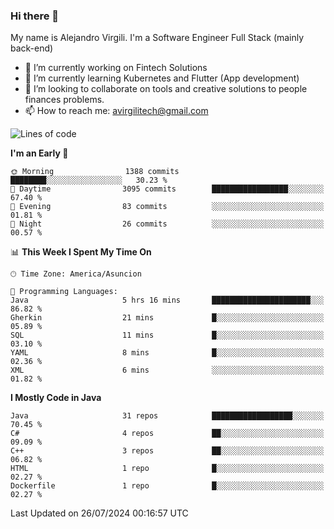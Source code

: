 ### Hi there 👋

My name is Alejandro Virgili. I'm a Software Engineer Full Stack (mainly back-end)


- 🔭 I’m currently working on Fintech Solutions
- 🌱 I’m currently learning Kubernetes and Flutter (App development)
- 👯 I’m looking to collaborate on tools and creative solutions to people finances problems.
- 📫 How to reach me: avirgilitech@gmail.com
  
<!--START_SECTION:waka-->
![Lines of code](https://img.shields.io/badge/From%20Hello%20World%20I%27ve%20Written-535.7%20thousand%20lines%20of%20code-blue)

**I'm an Early 🐤** 

```text
🌞 Morning                1388 commits        ████████░░░░░░░░░░░░░░░░░   30.23 % 
🌆 Daytime                3095 commits        █████████████████░░░░░░░░   67.40 % 
🌃 Evening                83 commits          ░░░░░░░░░░░░░░░░░░░░░░░░░   01.81 % 
🌙 Night                  26 commits          ░░░░░░░░░░░░░░░░░░░░░░░░░   00.57 % 
```


📊 **This Week I Spent My Time On** 

```text
🕑︎ Time Zone: America/Asuncion

💬 Programming Languages: 
Java                     5 hrs 16 mins       ██████████████████████░░░   86.82 % 
Gherkin                  21 mins             █░░░░░░░░░░░░░░░░░░░░░░░░   05.89 % 
SQL                      11 mins             █░░░░░░░░░░░░░░░░░░░░░░░░   03.10 % 
YAML                     8 mins              █░░░░░░░░░░░░░░░░░░░░░░░░   02.36 % 
XML                      6 mins              ░░░░░░░░░░░░░░░░░░░░░░░░░   01.82 % 
```

**I Mostly Code in Java** 

```text
Java                     31 repos            ██████████████████░░░░░░░   70.45 % 
C#                       4 repos             ██░░░░░░░░░░░░░░░░░░░░░░░   09.09 % 
C++                      3 repos             ██░░░░░░░░░░░░░░░░░░░░░░░   06.82 % 
HTML                     1 repo              █░░░░░░░░░░░░░░░░░░░░░░░░   02.27 % 
Dockerfile               1 repo              █░░░░░░░░░░░░░░░░░░░░░░░░   02.27 % 
```




 Last Updated on 26/07/2024 00:16:57 UTC
<!--END_SECTION:waka-->
